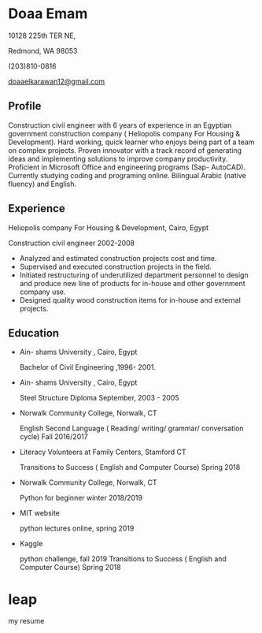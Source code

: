 Doaa Emam
=========

10128  225th  TER NE,

Redmond, WA 98053

(203)810-0816

doaaelkarawan12@gmail.com

## Profile 

Construction  civil engineer with 6 years of  experience in an Egyptian  government construction company ( Heliopolis company For Housing & Development).  Hard working, quick learner who enjoys being part of a team  on  complex projects.  Proven innovator with  a track record of generating ideas and implementing  solutions to improve company productivity.  Proficient in Microsoft Office and engineering programs (Sap- AutoCAD).  Currently studying coding and  programing online.  Bilingual Arabic (native fluency) and English.

## Experience

 Heliopolis company For Housing & Development, Cairo, Egypt

Construction  civil engineer         2002-2008

* Analyzed  and estimated construction  projects cost and time. 
* Supervised  and executed construction  projects  in the field.
* Initiated restructuring  of underutilized department personnel to design and produce new line of products for in-house and other government company use.
* Designed quality  wood construction items for  in-house and external  projects.

## Education

*   Ain- shams University , Cairo, Egypt 

    Bachelor of Civil Engineering ,1996- 2001.

*   Ain- shams University , Cairo, Egypt       
 
    Steel Structure Diploma September,  2003 - 2005

*  Norwalk Community College, Norwalk, CT 

   English Second Language ( Reading/ writing/ grammar/ conversation cycle)    Fall  2016/2017

*  Literacy Volunteers at Family Centers, Stamford  CT
 
   Transitions to Success ( English and Computer Course)  Spring 2018

*  Norwalk Community College, Norwalk, CT 

   Python for beginner winter 2018/2019

*  MIT website 
    
   python lectures online,   spring 2019   

*  Kaggle 
 
   python challenge,    fall 2019
                                                                                            Transitions to Success ( English and Computer Course)  Spring 2018
# leap
my resume
